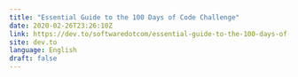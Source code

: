 ```yaml
---
title: "Essential Guide to the 100 Days of Code Challenge"
date: 2020-02-26T23:26:10Z
link: https://dev.to/softwaredotcom/essential-guide-to-the-100-days-of-code-challenge-3b5g?utm_medium=RSS&utm_source=news.12bit.vn
site: dev.to
language: English
draft: false
---
```

